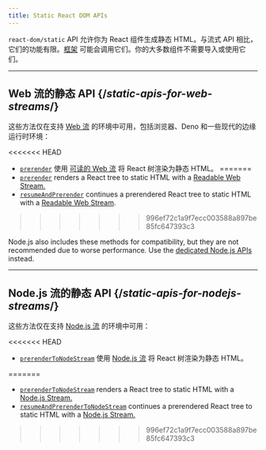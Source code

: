 ```yaml
---
title: Static React DOM APIs
---
```


<Intro>

`react-dom/static` API 允许你为 React 组件生成静态 HTML。与流式 API 相比，它们的功能有限。[框架](/learn/start-a-new-react-project#full-stack-frameworks) 可能会调用它们。你的大多数组件不需要导入或使用它们。

</Intro>

---

## Web 流的静态 API {/*static-apis-for-web-streams*/}

这些方法仅在支持 [Web 流](https://developer.mozilla.org/zh-CN/docs/Web/API/Streams_API) 的环境中可用，包括浏览器、Deno 和一些现代的边缘运行时环境：

<<<<<<< HEAD
* [`prerender`](/reference/react-dom/static/prerender) 使用 [可读的 Web 流](https://developer.mozilla.org/zh-CN/docs/Web/API/ReadableStream) 将 React 树渲染为静态 HTML。
=======
* [`prerender`](/reference/react-dom/static/prerender) renders a React tree to static HTML with a [Readable Web Stream.](https://developer.mozilla.org/en-US/docs/Web/API/ReadableStream)
* <ExperimentalBadge /> [`resumeAndPrerender`](/reference/react-dom/static/resumeAndPrerender) continues a prerendered React tree to static HTML with a [Readable Web Stream](https://developer.mozilla.org/en-US/docs/Web/API/ReadableStream).
>>>>>>> 996ef72c1a9f7ecc003588a897be85fc647393c3

Node.js also includes these methods for compatibility, but they are not recommended due to worse performance. Use the [dedicated Node.js APIs](#static-apis-for-nodejs-streams) instead.

---

## Node.js 流的静态 API {/*static-apis-for-nodejs-streams*/}

这些方法仅在支持 [Node.js 流](https://nodejs.org/api/stream.html) 的环境中可用：

<<<<<<< HEAD
* [`prerenderToNodeStream`](/reference/react-dom/static/prerenderToNodeStream) 使用 [Node.js 流](https://nodejs.org/api/stream.html) 将 React 树渲染为静态 HTML。

=======
* [`prerenderToNodeStream`](/reference/react-dom/static/prerenderToNodeStream) renders a React tree to static HTML with a [Node.js Stream.](https://nodejs.org/api/stream.html)
* <ExperimentalBadge /> [`resumeAndPrerenderToNodeStream`](/reference/react-dom/static/resumeAndPrerenderToNodeStream) continues a prerendered React tree to static HTML with a [Node.js Stream.](https://nodejs.org/api/stream.html)
>>>>>>> 996ef72c1a9f7ecc003588a897be85fc647393c3

